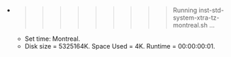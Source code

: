 * >>>>>>>>> Running inst-std-system-xtra-tz-montreal.sh ...
  * Set time: Montreal.
  * Disk size = 5325164K. Space Used = 4K. Runtime = 00:00:00:01.

